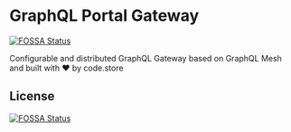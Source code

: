 # GraphQL Portal Gateway

[![FOSSA Status](https://app.fossa.com/api/projects/git%2Bgithub.com%2Fcode-store-platform%2Fgraphql-portal.svg?type=shield)](https://app.fossa.com/projects/git%2Bgithub.com%2Fcode-store-platform%2Fgraphql-portal?ref=badge_shield)

Configurable and distributed GraphQL Gateway based on GraphQL Mesh and built with :heart: by code.store

## License

[![FOSSA Status](https://app.fossa.com/api/projects/git%2Bgithub.com%2Fcode-store-platform%2Fgraphql-portal.svg?type=large)](https://app.fossa.com/projects/git%2Bgithub.com%2Fcode-store-platform%2Fgraphql-portal?ref=badge_large)
